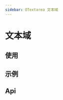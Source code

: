 ```yaml
---
sidebar: OTextarea 文本域
---
```


# 文本域

## 使用

<!-- @usage textareaUsage -->

## 示例

<!-- @case TextareaBasic -->
<!-- @case TextareaAutoHeight -->
<!-- @case TextareaSlot -->
<!-- @case TextareaEvent -->

## Api

<!-- @api OTextarea -->